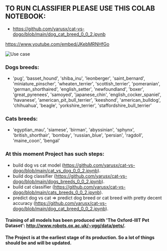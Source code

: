 ## TO RUN CLASSIFIER PLEASE USE THIS COLAB NOTEBOOK: 

  * https://github.com/yarusx/cat-vs-dogo/blob/main/dog_cat_breed_0_0_2.ipynb

https://www.youtube.com/embed/JKebMRNHfGo


![Use case](https://github.com/yarusx/cat-vs-dogo/raw/main/dvc_usecase.png)

### Dogs breeds:
 * 'pug', 'basset_hound', 'shiba_inu', 'leonberger', 'saint_bernard', 'miniature_pinscher', 'wheaten_terrier', 'scottish_terrier', 'pomeranian', 'german_shorthaired', 'english_setter', 'newfoundland', 'boxer', 'great_pyrenees', 'samoyed', 'japanese_chin', 'english_cocker_spaniel', 'havanese', 'american_pit_bull_terrier', 'keeshond', 'american_bulldog', 'chihuahua', 'beagle', 'yorkshire_terrier', 'staffordshire_bull_terrier'

### Cats breeds:
 * 'egyptian_mau', 'siamese', 'birman', 'abyssinian', 'sphynx', 'british_shorthair', 'bombay', 'russian_blue', 'persian', 'ragdoll', 'maine_coon', 'bengal'

### At this moment Project has such steps:
  * build dog vs cat model (https://github.com/yarusx/cat-vs-dogo/blob/main/cat_vs_dog_0_0_2.ipynb).
  * build dog classifier (https://github.com/yarusx/cat-vs-dogo/blob/main/dogs_breeds_0_0_2.ipynb).
  * build cat classifier (https://github.com/yarusx/cat-vs-dogo/blob/main/cats_breeds_0_0_2.ipynb).
  * predict dog vs cat => predict dog breed or cat breed with pretty decent accuracy (https://github.com/yarusx/cat-vs-dogo/blob/main/dog_cat_breed_0_0_2.ipynb).

#### Training of all models has been produced with 'The Oxford-IIIT Pet Dataset': http://www.robots.ox.ac.uk/~vgg/data/pets/.

#### The Project is at the earliest stage of its production. So a lot of things should be and will be updated.
